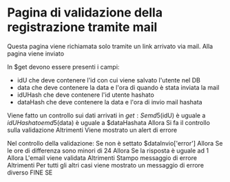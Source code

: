# Pagina di validazione della registrazione tramite mail

Questa pagina viene richiamata solo tramite un link arrivato via mail.
Alla pagina viene inviato

In $get devono essere presenti i campi:

- idU che deve contenere l'id con cui viene salvato l'utente nel DB
- data che deve contenere la data e l'ora di quando è stata inviata la mail
- idUHash che deve contenere l'id utente hashato
- dataHash che deve contenere la data e l'ora di invio mail hashata

Viene fatto un controllo sui dati arrivati in $get:
Se md5($idU) è uguale a $idUHashato e md5($data) è uguale a $dataHashata
Allora
  Si fa il controllo sulla validazione
Altrimenti
  Viene mostrato un alert di errore

Nel controllo della validazione:
Se non è settato $dataInvio['error']
Allora
  Se le ore di differenza sono minori di 24
  Allora
    Se la risposta è uguale ad 1
    Allora
      L'email viene validata
    Altrimenti
      Stampo messaggio di errore
  Altrimenti
  Per tutti gli altri casi viene mostrato un messaggio di errore diverso
FINE SE